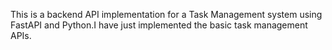 This is a backend API implementation for a Task Management system using FastAPI and Python.I have just implemented the basic task management  APIs.
